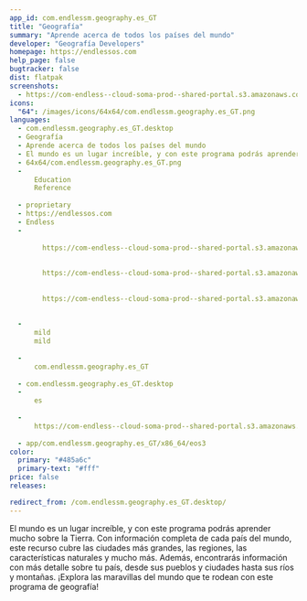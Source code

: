 ```yaml
---
app_id: com.endlessm.geography.es_GT
title: "Geografía"
summary: "Aprende acerca de todos los países del mundo"
developer: "Geografía Developers"
homepage: https://endlessos.com
help_page: false
bugtracker: false
dist: flatpak
screenshots:
  - https://com-endless--cloud-soma-prod--shared-portal.s3.amazonaws.com/apps.265.screenshots.43d3e720-9db4-4ae3-8cf3-7361bf20755b_201810231901291616.png
icons:
  "64": /images/icons/64x64/com.endlessm.geography.es_GT.png
languages:
  - com.endlessm.geography.es_GT.desktop
  - Geografía
  - Aprende acerca de todos los países del mundo
  - El mundo es un lugar increíble, y con este programa podrás aprender mucho sobre la Tierra. Con información completa de cada país del mundo, este recurso cubre las ciudades más grandes, las regiones, las características naturales y mucho más. Además, encontrarás información con más detalle sobre tu país, desde sus pueblos y ciudades hasta sus ríos y montañas. ¡Explora las maravillas del mundo que te rodean con este programa de geografía!
  - 64x64/com.endlessm.geography.es_GT.png
  - 
      Education
      Reference
    
  - proprietary
  - https://endlessos.com
  - Endless
  - 
      
        https://com-endless--cloud-soma-prod--shared-portal.s3.amazonaws.com/apps.265.screenshots.43d3e720-9db4-4ae3-8cf3-7361bf20755b_201810231901291616.png
      
      
        https://com-endless--cloud-soma-prod--shared-portal.s3.amazonaws.com/apps.265.screenshots.b4ec650a-da63-4212-8a8c-c10f7ba1b1c5_201810231901291616.png
      
      
        https://com-endless--cloud-soma-prod--shared-portal.s3.amazonaws.com/apps.265.screenshots.a5c18074-b00d-4c75-a553-b9d25f6eb1e6_201810231901291616.png
      
    
  - 
      mild
      mild
    
  - 
      com.endlessm.geography.es_GT
    
  - com.endlessm.geography.es_GT.desktop
  - 
      es
    
  - 
      https://com-endless--cloud-soma-prod--shared-portal.s3.amazonaws.com/app.1166.appCenterThumbnail.b76538f9-6d65-4e0d-9c3f-a2c0a0c5ebe4_20181023190196066.jpg
    
  - app/com.endlessm.geography.es_GT/x86_64/eos3
color:
  primary: "#485a6c"
  primary-text: "#fff"
price: false
releases:

redirect_from: /com.endlessm.geography.es_GT.desktop/
---
```


<p>El mundo es un lugar increíble, y con este programa podrás aprender mucho sobre la Tierra. Con información completa de cada país del mundo, este recurso cubre las ciudades más grandes, las regiones, las características naturales y mucho más. Además, encontrarás información con más detalle sobre tu país, desde sus pueblos y ciudades hasta sus ríos y montañas. ¡Explora las maravillas del mundo que te rodean con este programa de geografía!</p>